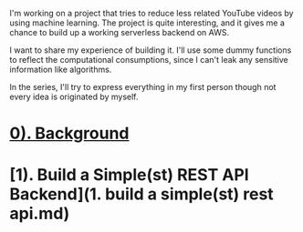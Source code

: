 I'm working on a project that tries to reduce less related YouTube videos by using machine learning. The project is quite interesting, and it gives me a chance to build up a working serverless backend on AWS. 

I want to share my experience of building it. I'll use some dummy functions to reflect the computational consumptions, since I can't leak any sensitive information like algorithms.

In the series, I'll try to express everything in my first person though not every idea is originated by myself.


# [0). Background](https://kenmlai.me/series/Less/0.-background/)


# [1). Build a Simple(st) REST API Backend](1. build a simple(st) rest api.md)

